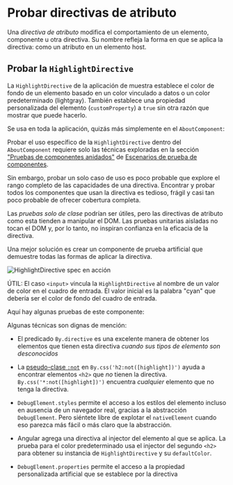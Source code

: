 
# Probar directivas de atributo

Una *directiva de atributo* modifica el comportamiento de un elemento, componente u otra directiva.
Su nombre refleja la forma en que se aplica la directiva: como un atributo en un elemento host.

## Probar la `HighlightDirective`

La `HighlightDirective` de la aplicación de muestra establece el color de fondo de un elemento basado en un color vinculado a datos o un color predeterminado \(lightgray\).
También establece una propiedad personalizada del elemento \(`customProperty`\) a `true` sin otra razón que mostrar que puede hacerlo.

<docs-code header="app/shared/highlight.directive.ts" path="adev/src/content/examples/testing/src/app/shared/highlight.directive.ts"/>

Se usa en toda la aplicación, quizás más simplemente en el `AboutComponent`:

<docs-code header="app/about/about.component.ts" path="adev/src/content/examples/testing/src/app/about/about.component.ts"/>

Probar el uso específico de la `HighlightDirective` dentro del `AboutComponent` requiere solo las técnicas exploradas en la sección ["Pruebas de componentes anidados"](guide/testing/components-scenarios#nested-component-tests) de [Escenarios de prueba de componentes](guide/testing/components-scenarios).

<docs-code header="app/about/about.component.spec.ts" path="adev/src/content/examples/testing/src/app/about/about.component.spec.ts" visibleRegion="tests"/>

Sin embargo, probar un solo caso de uso es poco probable que explore el rango completo de las capacidades de una directiva.
Encontrar y probar todos los componentes que usan la directiva es tedioso, frágil y casi tan poco probable de ofrecer cobertura completa.

Las *pruebas solo de clase* podrían ser útiles, pero las directivas de atributo como esta tienden a manipular el DOM.
Las pruebas unitarias aisladas no tocan el DOM y, por lo tanto, no inspiran confianza en la eficacia de la directiva.

Una mejor solución es crear un componente de prueba artificial que demuestre todas las formas de aplicar la directiva.

<docs-code header="app/shared/highlight.directive.spec.ts (TestComponent)" path="adev/src/content/examples/testing/src/app/shared/highlight.directive.spec.ts" visibleRegion="test-component"/>

<img alt="HighlightDirective spec en acción" src="assets/images/guide/testing/highlight-directive-spec.png">

ÚTIL: El caso `<input>` vincula la `HighlightDirective` al nombre de un valor de color en el cuadro de entrada.
El valor inicial es la palabra "cyan" que debería ser el color de fondo del cuadro de entrada.

Aquí hay algunas pruebas de este componente:

<docs-code header="app/shared/highlight.directive.spec.ts (selected tests)" path="adev/src/content/examples/testing/src/app/shared/highlight.directive.spec.ts" visibleRegion="selected-tests"/>

Algunas técnicas son dignas de mención:

* El predicado `By.directive` es una excelente manera de obtener los elementos que tienen esta directiva *cuando sus tipos de elemento son desconocidos*
* La [pseudo-clase `:not`](https://developer.mozilla.org/docs/Web/CSS/:not) en `By.css('h2:not([highlight])')` ayuda a encontrar elementos `<h2>` que *no* tienen la directiva.
    `By.css('*:not([highlight])')` encuentra *cualquier* elemento que no tenga la directiva.

* `DebugElement.styles` permite el acceso a los estilos del elemento incluso en ausencia de un navegador real, gracias a la abstracción `DebugElement`.
    Pero siéntete libre de explotar el `nativeElement` cuando eso parezca más fácil o más claro que la abstracción.

* Angular agrega una directiva al injector del elemento al que se aplica.
    La prueba para el color predeterminado usa el injector del segundo `<h2>` para obtener su instancia de `HighlightDirective` y su `defaultColor`.

* `DebugElement.properties` permite el acceso a la propiedad personalizada artificial que se establece por la directiva
